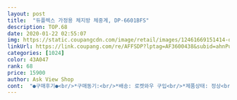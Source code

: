 ```yaml
---
layout: post 
title:  "듀플렉스 가정용 체지방 체중계, DP-6601BFS" 
description: TOP.68 
date: 2020-01-22 02:55:07 
img: https://static.coupangcdn.com/image/retail/images/12461669151414-dc43a150-8310-4579-9e88-25bcb6f51ae4.jpg 
linkUrl: https://link.coupang.com/re/AFFSDP?lptag=AF3600438&subid=ahnPublicAsk&pageKey=7216632&itemId=31916098&vendorItemId=3082235930&traceid=V0-113-6b2b6f892363c651 
categories: [1024] 
color: 43A047 
rank: 68 
price: 15900 
author: Ask View Shop 
cont:  "●구매후기●<br/>*구매동기:<br/>*배송: 로켓와우 구입<br/>*제품상태: 정상<br/>3,4,5회는 2회차때랑 똑같았어요  오차범위가 거의 없네요!<br/>4월18일 중간목표치 75키로달성ㅜㅜ<br/>5월  7일   72  키로 달성!<br/>6세 저희 아이는 재미들려서 계속 하려구 하네요<br/>84 키로쯤이였으니 6키로는 빠져있네요ㅎ!<br/>AAA 건전지 2개 들어가구요<br/>set눌를때마다 남녀 성별 선택, 키, 나이 입럭할수 있어요<br/>❤❤추가후기<br/> -3월 15일<br/>가급적 아침공복에 거의 같은 복장으로 측정하는게 젤  정확해요<br/>강화유리지만 아이들은 상상력을 초월하자나요^^:::<br/>개구쟁이라 깨트릴까 고게 염려스러워요<br/>겁나 쉬운 세팅도 굿<br/>결론은 평점과 리뷰는 거짓말을하지않는다!!<br/>고딩딸이 1번으로 설정을 하고 측정을 시작하더라구요<br/>그건 체내 수분량이 증가하면 전부 근육으로 측정한다는거에요ㅠㅠ<br/>그나저나 맬맬 인생체중 갱신하는 저로서는 체중계 올라가기가 무서버여ㅠㅠㅋㅋㅋ<br/>그래서 아침에 공복에 재야 인바디 측정이 좀 더 정확하다고 하는듯합니다.<br/><br/>그래서 인바디는 아침에 내몸에 있는물 싹 버리고 공복에 해야한다는거죠ㅋㅋ<br/>그래서 제몸무게가 몇키로 빠져있냐구요!?<br/>그러나 인바디의 헛점이 있지요<br/>그리고 음주다음날이나 생리할때는 몸에 수분량이 많아져서 쌩뚱맞게 근육량  높아지니까 그땐 측정하지 않는게 좋겠죠?<br/>그만큼 사용법은 누구나 어렵지 않을거같아요<br/>근육의 대부분이 수분인 근육은 전류가 잘통하고<br/>내장지방, 체지방도 측정되니 좋더라구요<br/>네군대다 소리가없다면 수평에두신겁니다!<br/>다들 건강챙기시고 다이어트 성공합시다<br/>다른분들이 후기 올린것처럼 아침에 공복에 재는게 좋다고 하네요<br/>도움이되셨나요!? 고민하지마시고 이제품 사세요!<br/>디자인도 검은색인 제품사려다가  발지문이나 올라가다보면 흰때나 먼지가 보기싫을거같고  흰색또한 먼지나 묻으면 보기싫을거같은데<br/>딸은 자고나면 살이 빠져있고 난 일어나면 퉁퉁뿔어있고 흑흑 ㅠㅠ<br/>딸은 점점 빠지고 난 점점 찌고ㅠㅠ<br/>또 인바디는 맨발로 측정해야 정확하다고 하네요<br/>또한 인바디는 전류가 수분과 친하다는 원리로<br/>매일매일 5일간 체중부터 그외 변화량을 확인할수 있어서 진짜 짱입니다요^^<br/>몸무게 재려구요<br/>몸에 아주 미세한 전류를 흘려, 전류가 잘 흐른다면 물이 많다는 것으로~<br/>몸의 수분을 측정하고 근육량을 계산하는 방식이라고 합니다.<br/><br/>물마시고 하면 체중도 늘겠지만 전부 근육량으로 나오거든요<br/>바닥에두고  네모서리를 손가락으로 눌러보시면<br/>방전되고 구석에 처박아놨는데 딸이 체중계좀 사자고 해서여<br/>배송 깔끔하고 안전하게 왔어요<br/>별점높고 평가가 많은  이제품이 눈에확!<br/>사용중인 체중계가 있었어요<br/>설명서대로 셋팅하고 동영상 첨부합니다.<br/><br/>수평을맞춰야 정확하다는데!<br/>신기한게 한번은 폰을들고 재봤는데<br/>아이때문에도 필요성을 느껴지더라구요<br/>없으신분들은 리모컨 건전지 빼서 해보세요!<br/>여기서 잠깐~!<br/>예전헬쓰다닐때 인바디 마니해봐서 좀 아는데 딱봐도 스팩이 많아보이는 체중계 맞는거같아여<br/>오차범위등을 확인하기 위해서 연속으로 5번 잰걸 기록했어요<br/>온가족이 신기방기 다 해봤어여<br/>요즘 코로나로 인한 확찐자가 늘다보니 체중계 구매하시는 분들도 많더라구요<br/>이 가격에 정말 똑똑한 인바디 맞습니당<br/>이것저것보다가 체지방등등의 부가기능 까지 있고<br/>이이야기는 폰에는ㅋㅋ 근육과 지방이 없다는 말이겠죠?<br/>이제품은 글라스느낌의 중간에 투명하게 되있어서  깔끔해요!<br/>인바디검사는 사실 우리 몸의 수분을 측정하는 체수분검사라는 표현이 더 맞을 수도 있다고 해요<br/>인바디검사는 우리 몸이 물로 이뤄져있고, 물은 전기에 통한다는 성질을 이용합니다.<br/><br/>인바디는 꼭 맨발로 올라가는건 아시죠?<br/>인바디의 원리는 인체에 미세한 전류를 흘려보내 인체 내부에서 전류가 흐르는 정도에 따라 체성분을 분석하는거에여<br/>일반 소형 건전지 들어가는것도 진짜 맘에 들구요<br/> -AAA2개<br/>작은건전지 2개 가들어가는데 다행이 집에 2개가 있네요ㅎ<br/>잘 간수하는 수밖엔.<br/>.<br/><br/>적극추천하는 제품입니다<br/>전 5키로더빼고 추가평 남기러 올게요!<br/>전 체중계 보기도 싫거든여 앙ㅠㅠ<br/>전류가 잘 흐르지 않는다면 물이 적은걸로 계산을 합니다.<br/><br/>제가 요즘 FMD다여트를 시작했어요<br/>즐건하루 되자요❤<br/>쪼매 따분한 얘기긴 한데 ㅋㅋ<br/>처음이랑 두번째때 체중과 칼로리섭취량이 비례하는지<br/>체중 ,골량 ,칼로리 섭취량  이 3가지만 올라갔어요<br/>체중ㆍ체지방ㆍ체수분ㆍ근육ㆍ골량ㆍ내장지방ㆍ일일섭취권장량 순으로 친절하게 알려주네요<br/>체중계가 없어서 얼마나 감량이됬는지 궁금해서<br/>체중계가 왜케 예뻐요 톤다운된 민트컬러도 완전 취저에요<br/>체중계는 늘 같은장소 수평이 맞는곳에서 측정하시면 됩니다<br/>체중만 나오는 아주 베이직한 체중계인데 수은건전지가 아주 불편하더라구요<br/>체중이 0.<br/>1정도 달랐지만 (ㅇ표시는 이전과 값이같을때표시했어요)<br/>체지방은 지방으로 돼있어서 전류가 잘 안통한다 이거죠^^<br/>쿠팡서 판매하는 다여트식단으로요^^<br/>하지만 너무 의지하고 맹신하진 마시구요 참고만 하는게 정신건강에 조아요ㅋㅋ<br/>한곳이라도 들떠있다면  달그락소리가납니다!<br/>한달정도 다이어트한다고 식단조절과 운동을 했는데<br/>*구매동기:<br/>*배송: 로켓와우 구입<br/>*제품상태: 정상<br/>3,4,5회는 2회차때랑 똑같았어요  오차범위가 거의 없네요!<br/>4월18일 중간목표치 75키로달성ㅜㅜ<br/>5월  7일   72  키로 달성!<br/>6세 저희 아이는 재미들려서 계속 하려구 하네요<br/>84 키로쯤이였으니 6키로는 빠져있네요ㅎ!<br/>AAA 건전지 2개 들어가구요<br/>set눌를때마다 남녀 성별 선택, 키, 나이 입럭할수 있어요<br/>❤❤추가후기<br/> -3월 15일<br/>가급적 아침공복에 거의 같은 복장으로 측정하는게 젤  정확해요<br/>강화유리지만 아이들은 상상력을 초월하자나요^^:::<br/>개구쟁이라 깨트릴까 고게 염려스러워요<br/>겁나 쉬운 세팅도 굿<br/>결론은 평점과 리뷰는 거짓말을하지않는다!!<br/>고딩딸이 1번으로 설정을 하고 측정을 시작하더라구요<br/>그건 체내 수분량이 증가하면 전부 근육으로 측정한다는거에요ㅠㅠ<br/>그나저나 맬맬 인생체중 갱신하는 저로서는 체중계 올라가기가 무서버여ㅠㅠㅋㅋㅋ<br/>그래서 아침에 공복에 재야 인바디 측정이 좀 더 정확하다고 하는듯합니다.<br/><br/>그래서 인바디는 아침에 내몸에 있는물 싹 버리고 공복에 해야한다는거죠ㅋㅋ<br/>그래서 제몸무게가 몇키로 빠져있냐구요!?<br/>그러나 인바디의 헛점이 있지요<br/>그리고 음주다음날이나 생리할때는 몸에 수분량이 많아져서 쌩뚱맞게 근육량  높아지니까 그땐 측정하지 않는게 좋겠죠?<br/>그만큼 사용법은 누구나 어렵지 않을거같아요<br/>근육의 대부분이 수분인 근육은 전류가 잘통하고<br/>내장지방, 체지방도 측정되니 좋더라구요<br/>네군대다 소리가없다면 수평에두신겁니다!<br/>다들 건강챙기시고 다이어트 성공합시다<br/>다른분들이 후기 올린것처럼 아침에 공복에 재는게 좋다고 하네요<br/>도움이되셨나요!? 고민하지마시고 이제품 사세요!<br/>디자인도 검은색인 제품사려다가  발지문이나 올라가다보면 흰때나 먼지가 보기싫을거같고  흰색또한 먼지나 묻으면 보기싫을거같은데<br/>딸은 자고나면 살이 빠져있고 난 일어나면 퉁퉁뿔어있고 흑흑 ㅠㅠ<br/>딸은 점점 빠지고 난 점점 찌고ㅠㅠ<br/>또 인바디는 맨발로 측정해야 정확하다고 하네요<br/>또한 인바디는 전류가 수분과 친하다는 원리로<br/>매일매일 5일간 체중부터 그외 변화량을 확인할수 있어서 진짜 짱입니다요^^<br/>몸무게 재려구요<br/>몸에 아주 미세한 전류를 흘려, 전류가 잘 흐른다면 물이 많다는 것으로~<br/>몸의 수분을 측정하고 근육량을 계산하는 방식이라고 합니다.<br/><br/>물마시고 하면 체중도 늘겠지만 전부 근육량으로 나오거든요<br/>바닥에두고  네모서리를 손가락으로 눌러보시면<br/>방전되고 구석에 처박아놨는데 딸이 체중계좀 사자고 해서여<br/>배송 깔끔하고 안전하게 왔어요<br/>별점높고 평가가 많은  이제품이 눈에확!<br/>사용중인 체중계가 있었어요<br/>설명서대로 셋팅하고 동영상 첨부합니다.<br/><br/>수평을맞춰야 정확하다는데!<br/>신기한게 한번은 폰을들고 재봤는데<br/>아이때문에도 필요성을 느껴지더라구요<br/>없으신분들은 리모컨 건전지 빼서 해보세요!<br/>여기서 잠깐~!<br/>예전헬쓰다닐때 인바디 마니해봐서 좀 아는데 딱봐도 스팩이 많아보이는 체중계 맞는거같아여<br/>오차범위등을 확인하기 위해서 연속으로 5번 잰걸 기록했어요<br/>온가족이 신기방기 다 해봤어여<br/>요즘 코로나로 인한 확찐자가 늘다보니 체중계 구매하시는 분들도 많더라구요<br/>이 가격에 정말 똑똑한 인바디 맞습니당<br/>이것저것보다가 체지방등등의 부가기능 까지 있고<br/>이이야기는 폰에는ㅋㅋ 근육과 지방이 없다는 말이겠죠?<br/>이제품은 글라스느낌의 중간에 투명하게 되있어서  깔끔해요!<br/>인바디검사는 사실 우리 몸의 수분을 측정하는 체수분검사라는 표현이 더 맞을 수도 있다고 해요<br/>인바디검사는 우리 몸이 물로 이뤄져있고, 물은 전기에 통한다는 성질을 이용합니다.<br/><br/>인바디는 꼭 맨발로 올라가는건 아시죠?<br/>인바디의 원리는 인체에 미세한 전류를 흘려보내 인체 내부에서 전류가 흐르는 정도에 따라 체성분을 분석하는거에여<br/>일반 소형 건전지 들어가는것도 진짜 맘에 들구요<br/> -AAA2개<br/>작은건전지 2개 가들어가는데 다행이 집에 2개가 있네요ㅎ<br/>잘 간수하는 수밖엔.<br/>.<br/><br/>적극추천하는 제품입니다<br/>전 5키로더빼고 추가평 남기러 올게요!<br/>전 체중계 보기도 싫거든여 앙ㅠㅠ<br/>전류가 잘 흐르지 않는다면 물이 적은걸로 계산을 합니다.<br/><br/>제가 요즘 FMD다여트를 시작했어요<br/>즐건하루 되자요❤<br/>쪼매 따분한 얘기긴 한데 ㅋㅋ<br/>처음이랑 두번째때 체중과 칼로리섭취량이 비례하는지<br/>체중 ,골량 ,칼로리 섭취량  이 3가지만 올라갔어요<br/>체중ㆍ체지방ㆍ체수분ㆍ근육ㆍ골량ㆍ내장지방ㆍ일일섭취권장량 순으로 친절하게 알려주네요<br/>체중계가 없어서 얼마나 감량이됬는지 궁금해서<br/>체중계가 왜케 예뻐요 톤다운된 민트컬러도 완전 취저에요<br/>체중계는 늘 같은장소 수평이 맞는곳에서 측정하시면 됩니다<br/>체중만 나오는 아주 베이직한 체중계인데 수은건전지가 아주 불편하더라구요<br/>체중이 0.<br/>1정도 달랐지만 (ㅇ표시는 이전과 값이같을때표시했어요)<br/>체지방은 지방으로 돼있어서 전류가 잘 안통한다 이거죠^^<br/>쿠팡서 판매하는 다여트식단으로요^^<br/>하지만 너무 의지하고 맹신하진 마시구요 참고만 하는게 정신건강에 조아요ㅋㅋ<br/>한곳이라도 들떠있다면  달그락소리가납니다!<br/>한달정도 다이어트한다고 식단조절과 운동을 했는데<br/>*구매동기:<br/>*배송: 로켓와우 구입<br/>*제품상태: 정상<br/>3,4,5회는 2회차때랑 똑같았어요  오차범위가 거의 없네요!<br/>4월18일 중간목표치 75키로달성ㅜㅜ<br/>5월  7일   72  키로 달성!<br/>6세 저희 아이는 재미들려서 계속 하려구 하네요<br/>84 키로쯤이였으니 6키로는 빠져있네요ㅎ!<br/>AAA 건전지 2개 들어가구요<br/>set눌를때마다 남녀 성별 선택, 키, 나이 입럭할수 있어요<br/>❤❤추가후기<br/> -3월 15일<br/>가급적 아침공복에 거의 같은 복장으로 측정하는게 젤  정확해요<br/>강화유리지만 아이들은 상상력을 초월하자나요^^:::<br/>개구쟁이라 깨트릴까 고게 염려스러워요<br/>겁나 쉬운 세팅도 굿<br/>결론은 평점과 리뷰는 거짓말을하지않는다!!<br/>고딩딸이 1번으로 설정을 하고 측정을 시작하더라구요<br/>그건 체내 수분량이 증가하면 전부 근육으로 측정한다는거에요ㅠㅠ<br/>그나저나 맬맬 인생체중 갱신하는 저로서는 체중계 올라가기가 무서버여ㅠㅠㅋㅋㅋ<br/>그래서 아침에 공복에 재야 인바디 측정이 좀 더 정확하다고 하는듯합니다.<br/><br/>그래서 인바디는 아침에 내몸에 있는물 싹 버리고 공복에 해야한다는거죠ㅋㅋ<br/>그래서 제몸무게가 몇키로 빠져있냐구요!?<br/>그러나 인바디의 헛점이 있지요<br/>그리고 음주다음날이나 생리할때는 몸에 수분량이 많아져서 쌩뚱맞게 근육량  높아지니까 그땐 측정하지 않는게 좋겠죠?<br/>그만큼 사용법은 누구나 어렵지 않을거같아요<br/>근육의 대부분이 수분인 근육은 전류가 잘통하고<br/>내장지방, 체지방도 측정되니 좋더라구요<br/>네군대다 소리가없다면 수평에두신겁니다!<br/>다들 건강챙기시고 다이어트 성공합시다<br/>다른분들이 후기 올린것처럼 아침에 공복에 재는게 좋다고 하네요<br/>도움이되셨나요!? 고민하지마시고 이제품 사세요!<br/>디자인도 검은색인 제품사려다가  발지문이나 올라가다보면 흰때나 먼지가 보기싫을거같고  흰색또한 먼지나 묻으면 보기싫을거같은데<br/>딸은 자고나면 살이 빠져있고 난 일어나면 퉁퉁뿔어있고 흑흑 ㅠㅠ<br/>딸은 점점 빠지고 난 점점 찌고ㅠㅠ<br/>또 인바디는 맨발로 측정해야 정확하다고 하네요<br/>또한 인바디는 전류가 수분과 친하다는 원리로<br/>매일매일 5일간 체중부터 그외 변화량을 확인할수 있어서 진짜 짱입니다요^^<br/>몸무게 재려구요<br/>몸에 아주 미세한 전류를 흘려, 전류가 잘 흐른다면 물이 많다는 것으로~<br/>몸의 수분을 측정하고 근육량을 계산하는 방식이라고 합니다.<br/><br/>물마시고 하면 체중도 늘겠지만 전부 근육량으로 나오거든요<br/>바닥에두고  네모서리를 손가락으로 눌러보시면<br/>방전되고 구석에 처박아놨는데 딸이 체중계좀 사자고 해서여<br/>배송 깔끔하고 안전하게 왔어요<br/>별점높고 평가가 많은  이제품이 눈에확!<br/>사용중인 체중계가 있었어요<br/>설명서대로 셋팅하고 동영상 첨부합니다.<br/><br/>수평을맞춰야 정확하다는데!<br/>신기한게 한번은 폰을들고 재봤는데<br/>아이때문에도 필요성을 느껴지더라구요<br/>없으신분들은 리모컨 건전지 빼서 해보세요!<br/>여기서 잠깐~!<br/>예전헬쓰다닐때 인바디 마니해봐서 좀 아는데 딱봐도 스팩이 많아보이는 체중계 맞는거같아여<br/>오차범위등을 확인하기 위해서 연속으로 5번 잰걸 기록했어요<br/>온가족이 신기방기 다 해봤어여<br/>요즘 코로나로 인한 확찐자가 늘다보니 체중계 구매하시는 분들도 많더라구요<br/>이 가격에 정말 똑똑한 인바디 맞습니당<br/>이것저것보다가 체지방등등의 부가기능 까지 있고<br/>이이야기는 폰에는ㅋㅋ 근육과 지방이 없다는 말이겠죠?<br/>이제품은 글라스느낌의 중간에 투명하게 되있어서  깔끔해요!<br/>인바디검사는 사실 우리 몸의 수분을 측정하는 체수분검사라는 표현이 더 맞을 수도 있다고 해요<br/>인바디검사는 우리 몸이 물로 이뤄져있고, 물은 전기에 통한다는 성질을 이용합니다.<br/><br/>인바디는 꼭 맨발로 올라가는건 아시죠?<br/>인바디의 원리는 인체에 미세한 전류를 흘려보내 인체 내부에서 전류가 흐르는 정도에 따라 체성분을 분석하는거에여<br/>일반 소형 건전지 들어가는것도 진짜 맘에 들구요<br/> -AAA2개<br/>작은건전지 2개 가들어가는데 다행이 집에 2개가 있네요ㅎ<br/>잘 간수하는 수밖엔.<br/>.<br/><br/>적극추천하는 제품입니다<br/>전 5키로더빼고 추가평 남기러 올게요!<br/>전 체중계 보기도 싫거든여 앙ㅠㅠ<br/>전류가 잘 흐르지 않는다면 물이 적은걸로 계산을 합니다.<br/><br/>제가 요즘 FMD다여트를 시작했어요<br/>즐건하루 되자요❤<br/>쪼매 따분한 얘기긴 한데 ㅋㅋ<br/>처음이랑 두번째때 체중과 칼로리섭취량이 비례하는지<br/>체중 ,골량 ,칼로리 섭취량  이 3가지만 올라갔어요<br/>체중ㆍ체지방ㆍ체수분ㆍ근육ㆍ골량ㆍ내장지방ㆍ일일섭취권장량 순으로 친절하게 알려주네요<br/>체중계가 없어서 얼마나 감량이됬는지 궁금해서<br/>체중계가 왜케 예뻐요 톤다운된 민트컬러도 완전 취저에요<br/>체중계는 늘 같은장소 수평이 맞는곳에서 측정하시면 됩니다<br/>체중만 나오는 아주 베이직한 체중계인데 수은건전지가 아주 불편하더라구요<br/>체중이 0.<br/>1정도 달랐지만 (ㅇ표시는 이전과 값이같을때표시했어요)<br/>체지방은 지방으로 돼있어서 전류가 잘 안통한다 이거죠^^<br/>쿠팡서 판매하는 다여트식단으로요^^<br/>하지만 너무 의지하고 맹신하진 마시구요 참고만 하는게 정신건강에 조아요ㅋㅋ<br/>한곳이라도 들떠있다면  달그락소리가납니다!<br/>한달정도 다이어트한다고 식단조절과 운동을 했는데<br/>*구매동기:<br/>*배송: 로켓와우 구입<br/>*제품상태: 정상<br/>3,4,5회는 2회차때랑 똑같았어요  오차범위가 거의 없네요!<br/>4월18일 중간목표치 75키로달성ㅜㅜ<br/>5월  7일   72  키로 달성!<br/>6세 저희 아이는 재미들려서 계속 하려구 하네요<br/>84 키로쯤이였으니 6키로는 빠져있네요ㅎ!<br/>AAA 건전지 2개 들어가구요<br/>set눌를때마다 남녀 성별 선택, 키, 나이 입럭할수 있어요<br/>❤❤추가후기<br/> -3월 15일<br/>가급적 아침공복에 거의 같은 복장으로 측정하는게 젤  정확해요<br/>강화유리지만 아이들은 상상력을 초월하자나요^^:::<br/>개구쟁이라 깨트릴까 고게 염려스러워요<br/>겁나 쉬운 세팅도 굿<br/>결론은 평점과 리뷰는 거짓말을하지않는다!!<br/>고딩딸이 1번으로 설정을 하고 측정을 시작하더라구요<br/>그건 체내 수분량이 증가하면 전부 근육으로 측정한다는거에요ㅠㅠ<br/>그나저나 맬맬 인생체중 갱신하는 저로서는 체중계 올라가기가 무서버여ㅠㅠㅋㅋㅋ<br/>그래서 아침에 공복에 재야 인바디 측정이 좀 더 정확하다고 하는듯합니다.<br/><br/>그래서 인바디는 아침에 내몸에 있는물 싹 버리고 공복에 해야한다는거죠ㅋㅋ<br/>그래서 제몸무게가 몇키로 빠져있냐구요!?<br/>그러나 인바디의 헛점이 있지요<br/>그리고 음주다음날이나 생리할때는 몸에 수분량이 많아져서 쌩뚱맞게 근육량  높아지니까 그땐 측정하지 않는게 좋겠죠?<br/>그만큼 사용법은 누구나 어렵지 않을거같아요<br/>근육의 대부분이 수분인 근육은 전류가 잘통하고<br/>내장지방, 체지방도 측정되니 좋더라구요<br/>네군대다 소리가없다면 수평에두신겁니다!<br/>다들 건강챙기시고 다이어트 성공합시다<br/>다른분들이 후기 올린것처럼 아침에 공복에 재는게 좋다고 하네요<br/>도움이되셨나요!? 고민하지마시고 이제품 사세요!<br/>디자인도 검은색인 제품사려다가  발지문이나 올라가다보면 흰때나 먼지가 보기싫을거같고  흰색또한 먼지나 묻으면 보기싫을거같은데<br/>딸은 자고나면 살이 빠져있고 난 일어나면 퉁퉁뿔어있고 흑흑 ㅠㅠ<br/>딸은 점점 빠지고 난 점점 찌고ㅠㅠ<br/>또 인바디는 맨발로 측정해야 정확하다고 하네요<br/>또한 인바디는 전류가 수분과 친하다는 원리로<br/>매일매일 5일간 체중부터 그외 변화량을 확인할수 있어서 진짜 짱입니다요^^<br/>몸무게 재려구요<br/>몸에 아주 미세한 전류를 흘려, 전류가 잘 흐른다면 물이 많다는 것으로~<br/>몸의 수분을 측정하고 근육량을 계산하는 방식이라고 합니다.<br/><br/>물마시고 하면 체중도 늘겠지만 전부 근육량으로 나오거든요<br/>바닥에두고  네모서리를 손가락으로 눌러보시면<br/>방전되고 구석에 처박아놨는데 딸이 체중계좀 사자고 해서여<br/>배송 깔끔하고 안전하게 왔어요<br/>별점높고 평가가 많은  이제품이 눈에확!<br/>사용중인 체중계가 있었어요<br/>설명서대로 셋팅하고 동영상 첨부합니다.<br/><br/>수평을맞춰야 정확하다는데!<br/>신기한게 한번은 폰을들고 재봤는데<br/>아이때문에도 필요성을 느껴지더라구요<br/>없으신분들은 리모컨 건전지 빼서 해보세요!<br/>여기서 잠깐~!<br/>예전헬쓰다닐때 인바디 마니해봐서 좀 아는데 딱봐도 스팩이 많아보이는 체중계 맞는거같아여<br/>오차범위등을 확인하기 위해서 연속으로 5번 잰걸 기록했어요<br/>온가족이 신기방기 다 해봤어여<br/>요즘 코로나로 인한 확찐자가 늘다보니 체중계 구매하시는 분들도 많더라구요<br/>이 가격에 정말 똑똑한 인바디 맞습니당<br/>이것저것보다가 체지방등등의 부가기능 까지 있고<br/>이이야기는 폰에는ㅋㅋ 근육과 지방이 없다는 말이겠죠?<br/>이제품은 글라스느낌의 중간에 투명하게 되있어서  깔끔해요!<br/>인바디검사는 사실 우리 몸의 수분을 측정하는 체수분검사라는 표현이 더 맞을 수도 있다고 해요<br/>인바디검사는 우리 몸이 물로 이뤄져있고, 물은 전기에 통한다는 성질을 이용합니다.<br/><br/>인바디는 꼭 맨발로 올라가는건 아시죠?<br/>인바디의 원리는 인체에 미세한 전류를 흘려보내 인체 내부에서 전류가 흐르는 정도에 따라 체성분을 분석하는거에여<br/>일반 소형 건전지 들어가는것도 진짜 맘에 들구요<br/> -AAA2개<br/>작은건전지 2개 가들어가는데 다행이 집에 2개가 있네요ㅎ<br/>잘 간수하는 수밖엔.<br/>.<br/><br/>적극추천하는 제품입니다<br/>전 5키로더빼고 추가평 남기러 올게요!<br/>전 체중계 보기도 싫거든여 앙ㅠㅠ<br/>전류가 잘 흐르지 않는다면 물이 적은걸로 계산을 합니다.<br/><br/>제가 요즘 FMD다여트를 시작했어요<br/>즐건하루 되자요❤<br/>쪼매 따분한 얘기긴 한데 ㅋㅋ<br/>처음이랑 두번째때 체중과 칼로리섭취량이 비례하는지<br/>체중 ,골량 ,칼로리 섭취량  이 3가지만 올라갔어요<br/>체중ㆍ체지방ㆍ체수분ㆍ근육ㆍ골량ㆍ내장지방ㆍ일일섭취권장량 순으로 친절하게 알려주네요<br/>체중계가 없어서 얼마나 감량이됬는지 궁금해서<br/>체중계가 왜케 예뻐요 톤다운된 민트컬러도 완전 취저에요<br/>체중계는 늘 같은장소 수평이 맞는곳에서 측정하시면 됩니다<br/>체중만 나오는 아주 베이직한 체중계인데 수은건전지가 아주 불편하더라구요<br/>체중이 0.<br/>1정도 달랐지만 (ㅇ표시는 이전과 값이같을때표시했어요)<br/>체지방은 지방으로 돼있어서 전류가 잘 안통한다 이거죠^^<br/>쿠팡서 판매하는 다여트식단으로요^^<br/>하지만 너무 의지하고 맹신하진 마시구요 참고만 하는게 정신건강에 조아요ㅋㅋ<br/>한곳이라도 들떠있다면  달그락소리가납니다!<br/>한달정도 다이어트한다고 식단조절과 운동을 했는데<br/>" 
---
```

